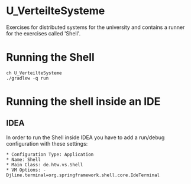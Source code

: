 # U_VerteilteSysteme
Exercises for distributed systems for the university and contains 
a runner for the exercises called 'Shell'.

# Running the Shell
	
	ch U_VerteilteSysteme
	./gradlew -q run

# Running the shell inside an IDE

## IDEA

In order to run the Shell inside IDEA you have to 
add a run/debug configuration with these settings:

	* Configuration Type: Application
 	* Name: Shell
 	* Main Class: de.htw.vs.Shell
 	* VM Options: -Djline.terminal=org.springframework.shell.core.IdeTerminal


 

